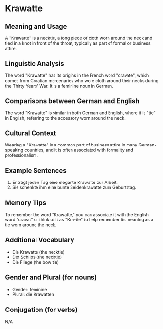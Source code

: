 # Krawatte
## Meaning and Usage
A "Krawatte" is a necktie, a long piece of cloth worn around the neck and tied in a knot in front of the throat, typically as part of formal or business attire.

## Linguistic Analysis
The word "Krawatte" has its origins in the French word "cravate", which comes from Croatian mercenaries who wore cloth around their necks during the Thirty Years' War. It is a feminine noun in German.

## Comparisons between German and English
The word "Krawatte" is similar in both German and English, where it is "tie" in English, referring to the accessory worn around the neck.

## Cultural Context
Wearing a "Krawatte" is a common part of business attire in many German-speaking countries, and it is often associated with formality and professionalism.

## Example Sentences
1. Er trägt jeden Tag eine elegante Krawatte zur Arbeit.
2. Sie schenkte ihm eine bunte Seidenkrawatte zum Geburtstag.

## Memory Tips
To remember the word "Krawatte," you can associate it with the English word "cravat" or think of it as "Kra-tie" to help remember its meaning as a tie worn around the neck.

## Additional Vocabulary
- Die Krawatte (the necktie)
- Der Schlips (the necktie)
- Die Fliege (the bow tie)

## Gender and Plural (for nouns)
- Gender: feminine
- Plural: die Krawatten

## Conjugation (for verbs)
N/A